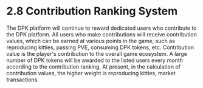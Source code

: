 # 2.8 Contribution Ranking System

The DPK platform will continue to reward dedicated users who contribute to the DPK platform. All users who make contributions will receive contribution values, which can be earned at various points in the game, such as reproducing kitties, passing PVE, consuming DPK tokens, etc. Contribution value is the player's contribution to the overall game ecosystem. A large number of DPK tokens will be awarded to the listed users every month according to the contribution ranking. At present, in the calculation of contribution values, the higher weight is reproducing kitties, market transactions.

